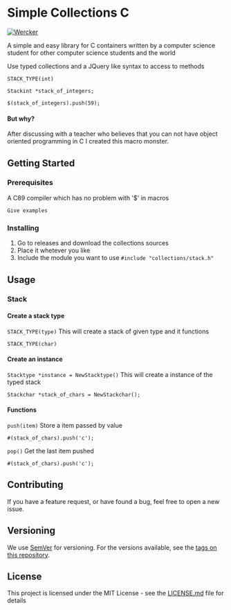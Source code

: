 # Simple Collections C

[![Wercker](https://img.shields.io/wercker/ci/wercker/docs.svg)]()

A simple and easy library for C containers written by a computer science student for other computer science students and the world

Use typed collections and a JQuery like syntax to access to methods
```
STACK_TYPE(int)

Stackint *stack_of_integers;

$(stack_of_integers).push(59);
```
#### But why?


After discussing with a teacher who believes that you can not have object oriented programming in C I created this macro monster.
## Getting Started



### Prerequisites

A C89 compiler which has no problem with '$' in macros
```
Give examples
```

### Installing

1. Go to releases and download the collections sources
2. Place it whetever you like
3. Include the module you want to use  ``#include "collections/stack.h"``

## Usage

### Stack

#### Create a stack type

``STACK_TYPE(type)`` This will create a stack of given type and it functions
```
STACK_TYPE(char)
```
#### Create an instance
``Stacktype *instance = NewStacktype()`` This will create a instance of the typed stack
```
Stackchar *stack_of_chars = NewStackchar();
```
#### Functions
``push(item)`` Store a item passed by value
```
#(stack_of_chars).push('c');
```

``pop()`` Get the last item pushed
```
#(stack_of_chars).push('c');
```

## Contributing

If you have a feature request, or have found a bug, feel free to open a new issue. 

## Versioning

We use [SemVer](http://semver.org/) for versioning. For the versions available, see the [tags on this repository](https://github.com/your/project/tags). 

## License

This project is licensed under the MIT License - see the [LICENSE.md](LICENSE.md) file for details